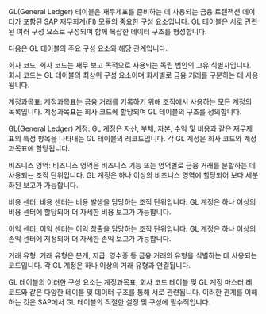 GL(General Ledger) 테이블은 재무제표를 준비하는 데 사용되는 금융 트랜잭션 데이터가 포함된 SAP 재무회계(FI) 모듈의 중요한 구성 요소입니다. GL 테이블은 서로 관련된 여러 구성 요소로 구성되며 함께 복잡한 데이터 구조를 형성합니다.

다음은 GL 테이블의 주요 구성 요소와 해당 관계입니다.

회사 코드: 회사 코드는 재무 보고 목적으로 사용되는 독립 법인의 고유 식별자입니다. 회사 코드는 GL 테이블의 최상위 구성 요소이며 회사별로 금융 거래를 구분하는 데 사용됩니다.

계정과목표: 계정과목표는 금융 거래를 기록하기 위해 조직에서 사용하는 모든 계정의 목록입니다. 계정과목표는 회사 코드에 할당되며 GL 테이블의 구조를 정의합니다.

GL(General Ledger) 계정: GL 계정은 자산, 부채, 자본, 수익 및 비용과 같은 재무제표의 특정 항목을 나타내는 GL 테이블의 레코드입니다. 각 GL 계정은 회사 코드와 계정과목표에 할당됩니다.

비즈니스 영역: 비즈니스 영역은 비즈니스 기능 또는 영역별로 금융 거래를 분할하는 데 사용되는 조직 단위입니다. GL 계정은 하나 이상의 비즈니스 영역에 할당되어 보다 세분화된 보고가 가능합니다.

비용 센터: 비용 센터는 비용 발생을 담당하는 조직 단위입니다. GL 계정은 하나 이상의 비용 센터에 할당되어 더 자세한 비용 보고가 가능합니다.

이익 센터: 이익 센터는 이익 창출을 담당하는 조직 단위입니다. GL 계정은 하나 이상의 손익 센터에 지정되어 더 자세한 손익 보고가 가능합니다.

거래 유형: 거래 유형은 분개, 지급, 영수증 등 금융 거래의 유형을 식별하는 데 사용되는 코드입니다. 각 GL 계정은 하나 이상의 거래 유형과 연결됩니다.

GL 테이블의 이러한 구성 요소는 계정과목표, 회사 코드 테이블 및 GL 계정 마스터 레코드와 같은 다양한 테이블 및 데이터 구조를 통해 서로 관련됩니다. 이러한 관계를 이해하는 것은 SAP에서 GL 테이블의 적절한 설정 및 구성에 필수적입니다.